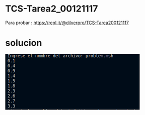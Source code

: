# TCS-Tarea2_00121117
Para probar : https://repl.it/@dilverpro/TCS-Tarea200121117
# solucion

![al](https://github.com/00121117-Archivos/TSC-Imagenes/blob/master/Tarea-2/solucion.png "imagen")
